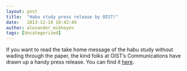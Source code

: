 ```yaml
---
layout: post
title:  "Habu study press release by OIST!"
date:   2013-12-10 10:42:49
author: alexander_mikheyev
tags: [Uncategorized]
---
```


If you want to read the take home message of the habu study without wading through the paper, the kind folks at OIST&#8217;s Communications have drawn up a handy press release. You can find it [here](http://www.oist.jp/news-center/news/2013/12/9/biting-snake-venom-mysteries  ).
